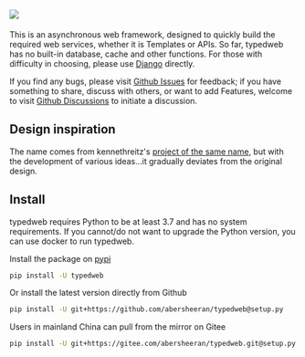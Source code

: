 # ![](./img/typedweb.png)

This is an asynchronous web framework, designed to quickly build the required web services, whether it is Templates or APIs. So far, typedweb has no built-in database, cache and other functions. For those with difficulty in choosing, please use [Django](https://www.djangoproject.com/) directly.

If you find any bugs, please visit [Github Issues](https://github.com/abersheeran/typedweb/issues) for feedback; if you have something to share, discuss with others, or want to add Features, welcome to visit [Github Discussions](https://github.com/abersheeran/typedweb/discussions) to initiate a discussion.

## Design inspiration

The name comes from kennethreitz's [project of the same name](https://github.com/kennethreitz-archive/typedweb), but with the development of various ideas...it gradually deviates from the original design.

## Install

typedweb requires Python to be at least 3.7 and has no system requirements. If you cannot/do not want to upgrade the Python version, you can use docker to run typedweb.

Install the package on [pypi](https://pypi.org)

```bash
pip install -U typedweb
```

Or install the latest version directly from Github

```bash
pip install -U git+https://github.com/abersheeran/typedweb@setup.py
```

Users in mainland China can pull from the mirror on Gitee

```bash
pip install -U git+https://gitee.com/abersheeran/typedweb.git@setup.py
```
